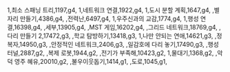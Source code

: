 1,최소 스패닝 트리,1197,g4,
1,네트워크 연결,1922,g4,
1,도시 분할 계획,1647,g4,
,별자리 만들기,4386,g4,
,전력난,6497,g4,
1,우주신과의 교감,1774,g4,
1,행성 연결,16398,g4,
,세부,13905,g4,
,MST 게임,16202,g4,
,그리드 네트워크,18769,g4,
,다리 만들기 2,17472,g3,
,학교 탐방하기,13418,g3,
1,나만 안되는 연애,14621,g3,
,정복자,14950,g3,
,안정적인 네트워크,2406,g3,
,일감호에 다리 놓기,17490,g3,
,행성 터널,2887,g2,
,복제 로봇,1944,g2,
,전기가 부족해,10423,g2,
1,물대기,1368,g2,
,악덕 영주 혜유,20010,g2,
,불우이웃돕기,1414,g1,
,도로,1045,g1,
